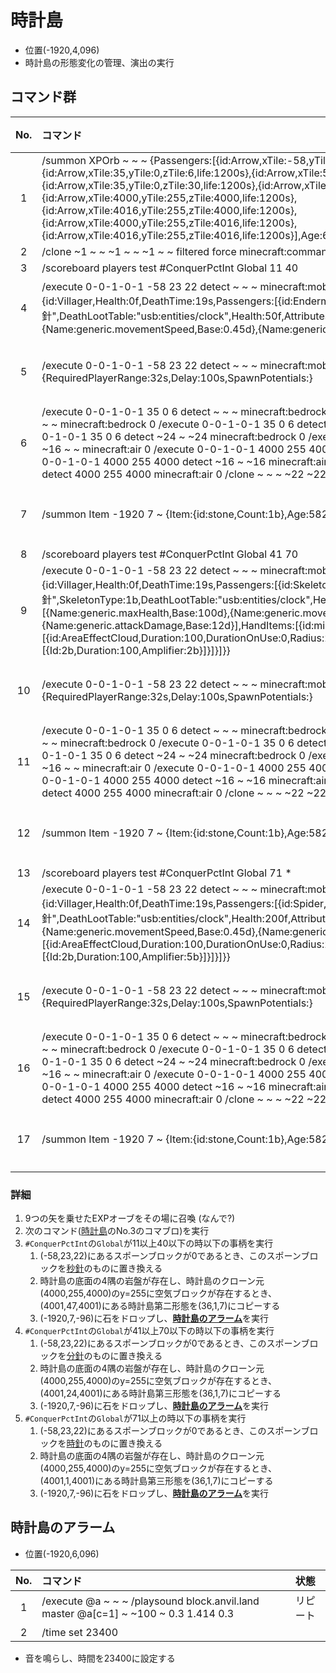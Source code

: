 # 時計島

- 位置(-1920,4,096)
- 時計島の形態変化の管理、演出の実行

## コマンド群

|No.|コマンド|状態|
|:-:|:-|:-|
|1|/summon XPOrb ~ ~ ~ {Passengers:[{id:Arrow,xTile:-58,yTile:23,zTile:22,life:1200s},{id:Arrow,xTile:35,yTile:0,zTile:6,life:1200s},{id:Arrow,xTile:59,yTile:0,zTile:6,life:1200s},{id:Arrow,xTile:35,yTile:0,zTile:30,life:1200s},{id:Arrow,xTile:59,yTile:0,zTile:30,life:1200s},{id:Arrow,xTile:4000,yTile:255,zTile:4000,life:1200s},{id:Arrow,xTile:4016,yTile:255,zTile:4000,life:1200s},{id:Arrow,xTile:4000,yTile:255,zTile:4016,life:1200s},{id:Arrow,xTile:4016,yTile:255,zTile:4016,life:1200s}],Age:6000s}|
|2|/clone ~1 ~ ~ ~1 ~ ~ ~1 ~ ~ filtered force minecraft:command_block 5|
|3|/scoreboard players test #ConquerPctInt Global 11 40|
|4|/execute 0-0-1-0-1 -58 23 22 detect ~ ~ ~ minecraft:mob_spawner 0 /blockdata ~ ~ ~ {SpawnData:{id:Villager,Health:0f,DeathTime:19s,Passengers:[{id:Enderman,CustomName:"秒針",DeathLootTable:"usb:entities/clock",Health:50f,Attributes:[{Name:generic.maxHealth,Base:50d},{Name:generic.movementSpeed,Base:0.45d},{Name:generic.attackDamage,Base:6d}],carried:8}]}}|条件付き|
|5|/execute 0-0-1-0-1 -58 23 22 detect ~ ~ ~ minecraft:mob_spawner 0 /blockdata ~ ~ ~ {RequiredPlayerRange:32s,Delay:100s,SpawnPotentials:}|条件付き|
|6|/execute 0-0-1-0-1 35 0 6 detect ~ ~ ~ minecraft:bedrock 0 /execute 0-0-1-0-1 35 0 6 detect ~24 ~ ~ minecraft:bedrock 0 /execute 0-0-1-0-1 35 0 6 detect ~ ~ ~24 minecraft:bedrock 0 /execute 0-0-1-0-1 35 0 6 detect ~24 ~ ~24 minecraft:bedrock 0 /execute 0-0-1-0-1 4000 255 4000 detect ~16 ~ ~ minecraft:air 0 /execute 0-0-1-0-1 4000 255 4000 detect ~ ~ ~16 minecraft:air 0 /execute 0-0-1-0-1 4000 255 4000 detect ~16 ~ ~16 minecraft:air 0 /execute 0-0-1-0-1 4001 47 4001 detect 4000 255 4000 minecraft:air 0 /clone ~ ~ ~ ~22 ~22 ~22 36 1 7|条件付き|
|7|/summon Item -1920 7 ~ {Item:{id:stone,Count:1b},Age:5820s}|条件付き|
|8|/scoreboard players test #ConquerPctInt Global 41 70|
|9|/execute 0-0-1-0-1 -58 23 22 detect ~ ~ ~ minecraft:mob_spawner 0 /blockdata ~ ~ ~ {SpawnData:{id:Villager,Health:0f,DeathTime:19s,Passengers:[{id:Skeleton,CustomName:"分針",SkeletonType:1b,DeathLootTable:"usb:entities/clock",Health:100f,Attributes:[{Name:generic.maxHealth,Base:100d},{Name:generic.movementSpeed,Base:0.45d},{Name:generic.attackDamage,Base:12d}],HandItems:[{id:minecraft:stick,Count:0b}],Passengers:[{id:AreaEffectCloud,Duration:100,DurationOnUse:0,Radius:2f,RadiusPerTick:0f,RadiusOnUse:0f,Effects:[{Id:2b,Duration:100,Amplifier:2b}]}]}]}}|条件付き|
|10|/execute 0-0-1-0-1 -58 23 22 detect ~ ~ ~ minecraft:mob_spawner 0 /blockdata ~ ~ ~ {RequiredPlayerRange:32s,Delay:100s,SpawnPotentials:}|条件付き|
|11|/execute 0-0-1-0-1 35 0 6 detect ~ ~ ~ minecraft:bedrock 0 /execute 0-0-1-0-1 35 0 6 detect ~24 ~ ~ minecraft:bedrock 0 /execute 0-0-1-0-1 35 0 6 detect ~ ~ ~24 minecraft:bedrock 0 /execute 0-0-1-0-1 35 0 6 detect ~24 ~ ~24 minecraft:bedrock 0 /execute 0-0-1-0-1 4000 255 4000 detect ~16 ~ ~ minecraft:air 0 /execute 0-0-1-0-1 4000 255 4000 detect ~ ~ ~16 minecraft:air 0 /execute 0-0-1-0-1 4000 255 4000 detect ~16 ~ ~16 minecraft:air 0 /execute 0-0-1-0-1 4001 24 4001 detect 4000 255 4000 minecraft:air 0 /clone ~ ~ ~ ~22 ~22 ~22 36 1 7|条件付き|
|12|/summon Item -1920 7 ~ {Item:{id:stone,Count:1b},Age:5820s}|条件付き|
|13|/scoreboard players test #ConquerPctInt Global 71 *|
|14|/execute 0-0-1-0-1 -58 23 22 detect ~ ~ ~ minecraft:mob_spawner 0 /blockdata ~ ~ ~ {SpawnData:{id:Villager,Health:0f,DeathTime:19s,Passengers:[{id:Spider,CustomName:"時針",DeathLootTable:"usb:entities/clock",Health:200f,Attributes:[{Name:generic.maxHealth,Base:200d},{Name:generic.movementSpeed,Base:0.45d},{Name:generic.attackDamage,Base:24d}],Passengers:[{id:AreaEffectCloud,Duration:100,DurationOnUse:0,Radius:2f,RadiusPerTick:0f,RadiusOnUse:0f,Effects:[{Id:2b,Duration:100,Amplifier:5b}]}]}]}}|条件付き|
|15|/execute 0-0-1-0-1 -58 23 22 detect ~ ~ ~ minecraft:mob_spawner 0 /blockdata ~ ~ ~ {RequiredPlayerRange:32s,Delay:100s,SpawnPotentials:}|条件付き|
|16|/execute 0-0-1-0-1 35 0 6 detect ~ ~ ~ minecraft:bedrock 0 /execute 0-0-1-0-1 35 0 6 detect ~24 ~ ~ minecraft:bedrock 0 /execute 0-0-1-0-1 35 0 6 detect ~ ~ ~24 minecraft:bedrock 0 /execute 0-0-1-0-1 35 0 6 detect ~24 ~ ~24 minecraft:bedrock 0 /execute 0-0-1-0-1 4000 255 4000 detect ~16 ~ ~ minecraft:air 0 /execute 0-0-1-0-1 4000 255 4000 detect ~ ~ ~16 minecraft:air 0 /execute 0-0-1-0-1 4000 255 4000 detect ~16 ~ ~16 minecraft:air 0 /execute 0-0-1-0-1 4001 1 4001 detect 4000 255 4000 minecraft:air 0 /clone ~ ~ ~ ~22 ~22 ~22 36 1 7|条件付き|
|17|/summon Item -1920 7 ~ {Item:{id:stone,Count:1b},Age:5820s}|条件付き|

### 詳細

1. 9つの矢を乗せたEXPオーブをその場に召喚 (なんで?)
2. 次のコマンド([時計島](#時計島)のNo.3のコマブロ)を実行
3. `#ConquerPctInt`の`Global`が11以上40以下の時以下の事柄を実行
   1. (-58,23,22)にあるスポーンブロックが0であるとき、このスポーンブロックを[秒針]のものに置き換える
   2. 時計島の底面の4隅の岩盤が存在し、時計島のクローン元(4000,255,4000)のy=255に空気ブロックが存在するとき、(4001,47,4001)にある時計島第二形態を(36,1,7)にコピーする
   3. (-1920,7,-96)に石をドロップし、[**時計島のアラーム**](#時計島のアラーム)を実行
4. `#ConquerPctInt`の`Global`が41以上70以下の時以下の事柄を実行
   1. (-58,23,22)にあるスポーンブロックが0であるとき、このスポーンブロックを[分針]のものに置き換える
   2. 時計島の底面の4隅の岩盤が存在し、時計島のクローン元(4000,255,4000)のy=255に空気ブロックが存在するとき、(4001,24,4001)にある時計島第三形態を(36,1,7)にコピーする
   3. (-1920,7,-96)に石をドロップし、[**時計島のアラーム**](#時計島のアラーム)を実行
5. `#ConquerPctInt`の`Global`が71以上の時以下の事柄を実行
   1. (-58,23,22)にあるスポーンブロックが0であるとき、このスポーンブロックを[時針]のものに置き換える
   2. 時計島の底面の4隅の岩盤が存在し、時計島のクローン元(4000,255,4000)のy=255に空気ブロックが存在するとき、(4001,1,4001)にある時計島第三形態を(36,1,7)にコピーする
   3. (-1920,7,-96)に石をドロップし、[**時計島のアラーム**](#時計島のアラーム)を実行

## 時計島のアラーム

- 位置(-1920,6,096)

|No.|コマンド|状態|
|:-:|:-|:-|
|1|/execute @a ~ ~ ~ /playsound block.anvil.land master @a[c=1] ~ ~100 ~ 0.3 1.414 0.3|リピート|
|2|/time set 23400|

- 音を鳴らし、時間を23400に設定する

[CommonGM]:/entity/TUSB_Analysis_Entity.html
[エンダーマイト]:/entity/TUSB_Analysis_Entity.html
[SystemKeeper]:/entity/TUSB_Analysis_Entity.html
[地下世界]:/entity/TUSB_Analysis_Entity.html
[クラウディア]:/entity/TUSB_Analysis_Entity.html
[テーブルマウンテン]:/entity/TUSB_Analysis_Entity.html
[ガリバーランド]:/entity/TUSB_Analysis_Entity.html
[トカルトコルデ]:/entity/TUSB_Analysis_Entity.html
[お試しセットの印玉]:/entity/TUSB_Analysis_Item.html
[ViewPoint(仮)]:/entity/TUSB_Analysis_Entity.html
[秒針]:/entity/TUSB_Analysis_Entity.html
[分針]:/entity/TUSB_Analysis_Entity.html
[時針]:/entity/TUSB_Analysis_Entity.html

[jobSave]:/others/TUSB_Analysis_Data.html
[jobLoad]:/others/TUSB_Analysis_Data.html

[お試しセットの印玉]:/others/TUSB_Analysis_Item.html

[メインクロック開始時リセットするもの]:/command/rest.html
[初回ログイン時処理]:/command/firstLoginProcessing.html
[ログイン時処理]:/command/loginProcessing.html
[ジョブチェンジ先判定]:/command/jobChangeJudgemnt.html
[ジョブセーブ]:/command/jobSave.html
[ジョブロード]:/command/jobLoad.html
[ステータス表示]:/command/statusDisplay.html
[攻略率表示]:/command/conquerDisplay.html
[ワープ処理ジョブ島・通常世界]:/command/warpProcessing.html
[KeepInventory確認]:/command/keepInventoryCheck.html
[満腹度修正]:/command/satietyFix.html
[経験値取得処理]:/command/expProcessing.html
[レベルアップ処理]:/command/leveliupProcessing.html
[最大HP調整処理]:/command/hpFix.html
[難易度調整]:/command/difficultyAdjustment.html
[島攻略処理]:/command/conquerProcessing.html
[習得スキル取得]:/command/jobChangeJudgement.html
[時計島]:/command/clockIslandProcessing.html
[マクラウェル内部]:/command/insideMcLawell.html
[スコアボードの設定]:/command/setScoreboard.html
[メインクロック処理]:/command/mainclockProcessing.html
[SystemKeeper処理]:/command/systemKeeperProcessing.html
[かまど再設定]:/command/furnaceProcessing.html
[毎tick必ず最初に実行したいコマンド群]:/command/runFirst.html
[エリア侵入記録]:/command/areaRecord.html
